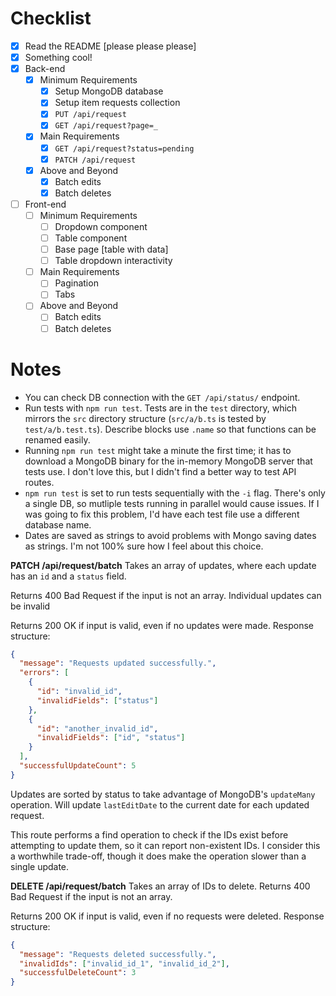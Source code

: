 # Checklist

<!-- Make sure you fill out this checklist with what you've done before submitting! -->

- [x] Read the README [please please please]
- [x] Something cool!
- [x] Back-end
  - [x] Minimum Requirements
    - [x] Setup MongoDB database
    - [x] Setup item requests collection
    - [x] `PUT /api/request`
    - [x] `GET /api/request?page=_`
  - [x] Main Requirements
    - [x] `GET /api/request?status=pending`
    - [x] `PATCH /api/request`
  - [x] Above and Beyond
    - [x] Batch edits
    - [x] Batch deletes
- [ ] Front-end
  - [ ] Minimum Requirements
    - [ ] Dropdown component
    - [ ] Table component
    - [ ] Base page [table with data]
    - [ ] Table dropdown interactivity
  - [ ] Main Requirements
    - [ ] Pagination
    - [ ] Tabs
  - [ ] Above and Beyond
    - [ ] Batch edits
    - [ ] Batch deletes

# Notes

<!-- Notes go here -->

- You can check DB connection with the `GET /api/status/` endpoint.
- Run tests with `npm run test`. Tests are in the `test` directory, which mirrors the `src` directory structure (`src/a/b.ts` is tested by `test/a/b.test.ts`). Describe blocks use `.name` so that functions can be renamed easily.
- Running `npm run test` might take a minute the first time; it has to download a MongoDB binary for the in-memory MongoDB server that tests use. I don't love this, but I didn't find a better way to test API routes.
- `npm run test` is set to run tests sequentially with the `-i` flag. There's only a single DB, so mutliple tests running in parallel would cause issues. If I was going to fix this problem, I'd have each test file use a different database name.
- Dates are saved as strings to avoid problems with Mongo saving dates as strings. I'm not 100% sure how I feel about this choice.

**PATCH /api/request/batch**
Takes an array of updates, where each update has an `id` and a `status` field.

Returns 400 Bad Request if the input is not an array. Individual updates can be invalid

Returns 200 OK if input is valid, even if no updates were made. Response structure:

```json
{
  "message": "Requests updated successfully.",
  "errors": [
    {
      "id": "invalid_id",
      "invalidFields": ["status"]
    },
    {
      "id": "another_invalid_id",
      "invalidFields": ["id", "status"]
    }
  ],
  "successfulUpdateCount": 5
}
```

Updates are sorted by status to take advantage of MongoDB's `updateMany` operation. Will update `lastEditDate` to the current date for each updated request.

This route performs a find operation to check if the IDs exist before attempting to update them, so it can report non-existent IDs. I consider this a worthwhile trade-off, though it does make the operation slower than a single update.

**DELETE /api/request/batch**
Takes an array of IDs to delete. Returns 400 Bad Request if the input is not an array.

Returns 200 OK if input is valid, even if no requests were deleted. Response structure:

```json
{
  "message": "Requests deleted successfully.",
  "invalidIds": ["invalid_id_1", "invalid_id_2"],
  "successfulDeleteCount": 3
}
```
